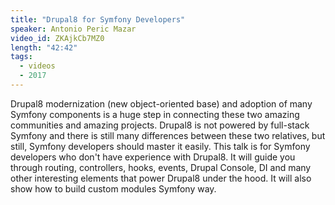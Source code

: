 ```yaml
---
title: "Drupal8 for Symfony Developers"
speaker: Antonio Peric Mazar
video_id: ZKAjkCb7MZ0
length: "42:42"
tags:
  - videos
  - 2017
---
```


Drupal8 modernization (new object-oriented base) and adoption of many Symfony components is a huge step in connecting these two amazing communities and amazing projects. Drupal8 is not powered by full-stack Symfony and there is still many differences between these two relatives, but still, Symfony developers should master it easily. This talk is for Symfony developers who don't have experience with Drupal8. It will guide you through routing, controllers, hooks, events, Drupal Console, DI and many other interesting elements that power Drupal8 under the hood. It will also show how to build custom modules Symfony way.
